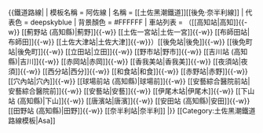 {{鐵道路線|
| 模板名稱 = 阿佐線
| 名稱 = [[土佐黑潮鐵道]][[後免·奈半利線]]
| 代表色  = deepskyblue
| 背景顏色 = #FFFFFF 
| 車站列表 = （[[高知站|高知]]{{-w}} [[薊野站 (高知縣)|薊野]]{{-w}} [[土佐一宮站|土佐一宮]]{{-w}} [[布師田站|布師田]]{{-w}} [[土佐大津站|土佐大津]]{{-w}}）[[後免站|後免]]{{-w}} [[後免町站|後免町]]{{-w}} [[立田站|立田]]{{-w}} [[野市站|野市]]{{-w}} [[吉川站 (高知縣)|吉川]]{{-w}} [[赤岡站|赤岡]]{{-w}} [[香我美站|香我美]]{{-w}} [[夜須站|夜須]]{{-w}} [[西分站|西分]]{{-w}} [[和食站|和食]]{{-w}} [[赤野站|赤野]]{{-w}} [[穴內站|穴內]]{{-w}} [[球場前站 (高知縣)|球場前]]{{-w}} [[安藝綜合醫院前站|安藝綜合醫院前]]{{-w}} [[安藝站|安藝]]{{-w}} [[伊尾木站|伊尾木]]{{-w}} [[下山站 (高知縣)|下山]]{{-w}} [[唐濱站|唐濱]]{{-w}} [[安田站 (高知縣)|安田]]{{-w}} [[田野站 (高知縣)|田野]]{{-w}} [[奈半利站|奈半利]]
|}}<noinclude>
[[Category:土佐黑潮鐵道路線模板|Asa]]
</noinclude>